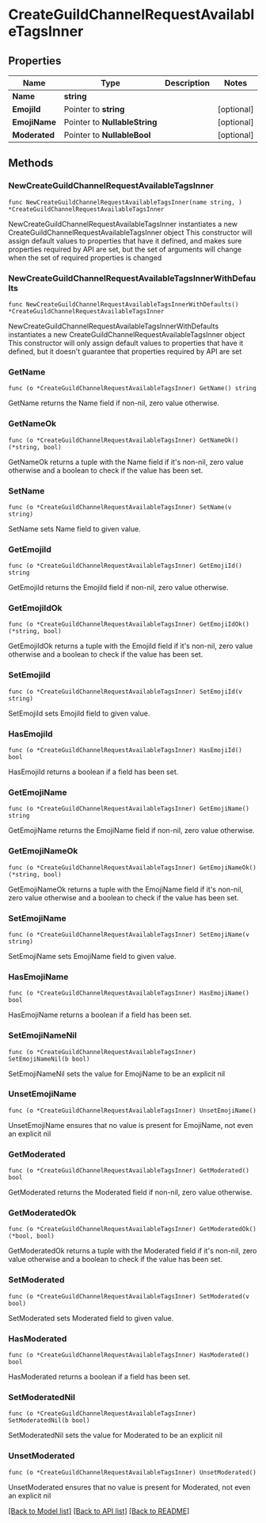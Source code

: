 # CreateGuildChannelRequestAvailableTagsInner

## Properties

Name | Type | Description | Notes
------------ | ------------- | ------------- | -------------
**Name** | **string** |  | 
**EmojiId** | Pointer to **string** |  | [optional] 
**EmojiName** | Pointer to **NullableString** |  | [optional] 
**Moderated** | Pointer to **NullableBool** |  | [optional] 

## Methods

### NewCreateGuildChannelRequestAvailableTagsInner

`func NewCreateGuildChannelRequestAvailableTagsInner(name string, ) *CreateGuildChannelRequestAvailableTagsInner`

NewCreateGuildChannelRequestAvailableTagsInner instantiates a new CreateGuildChannelRequestAvailableTagsInner object
This constructor will assign default values to properties that have it defined,
and makes sure properties required by API are set, but the set of arguments
will change when the set of required properties is changed

### NewCreateGuildChannelRequestAvailableTagsInnerWithDefaults

`func NewCreateGuildChannelRequestAvailableTagsInnerWithDefaults() *CreateGuildChannelRequestAvailableTagsInner`

NewCreateGuildChannelRequestAvailableTagsInnerWithDefaults instantiates a new CreateGuildChannelRequestAvailableTagsInner object
This constructor will only assign default values to properties that have it defined,
but it doesn't guarantee that properties required by API are set

### GetName

`func (o *CreateGuildChannelRequestAvailableTagsInner) GetName() string`

GetName returns the Name field if non-nil, zero value otherwise.

### GetNameOk

`func (o *CreateGuildChannelRequestAvailableTagsInner) GetNameOk() (*string, bool)`

GetNameOk returns a tuple with the Name field if it's non-nil, zero value otherwise
and a boolean to check if the value has been set.

### SetName

`func (o *CreateGuildChannelRequestAvailableTagsInner) SetName(v string)`

SetName sets Name field to given value.


### GetEmojiId

`func (o *CreateGuildChannelRequestAvailableTagsInner) GetEmojiId() string`

GetEmojiId returns the EmojiId field if non-nil, zero value otherwise.

### GetEmojiIdOk

`func (o *CreateGuildChannelRequestAvailableTagsInner) GetEmojiIdOk() (*string, bool)`

GetEmojiIdOk returns a tuple with the EmojiId field if it's non-nil, zero value otherwise
and a boolean to check if the value has been set.

### SetEmojiId

`func (o *CreateGuildChannelRequestAvailableTagsInner) SetEmojiId(v string)`

SetEmojiId sets EmojiId field to given value.

### HasEmojiId

`func (o *CreateGuildChannelRequestAvailableTagsInner) HasEmojiId() bool`

HasEmojiId returns a boolean if a field has been set.

### GetEmojiName

`func (o *CreateGuildChannelRequestAvailableTagsInner) GetEmojiName() string`

GetEmojiName returns the EmojiName field if non-nil, zero value otherwise.

### GetEmojiNameOk

`func (o *CreateGuildChannelRequestAvailableTagsInner) GetEmojiNameOk() (*string, bool)`

GetEmojiNameOk returns a tuple with the EmojiName field if it's non-nil, zero value otherwise
and a boolean to check if the value has been set.

### SetEmojiName

`func (o *CreateGuildChannelRequestAvailableTagsInner) SetEmojiName(v string)`

SetEmojiName sets EmojiName field to given value.

### HasEmojiName

`func (o *CreateGuildChannelRequestAvailableTagsInner) HasEmojiName() bool`

HasEmojiName returns a boolean if a field has been set.

### SetEmojiNameNil

`func (o *CreateGuildChannelRequestAvailableTagsInner) SetEmojiNameNil(b bool)`

 SetEmojiNameNil sets the value for EmojiName to be an explicit nil

### UnsetEmojiName
`func (o *CreateGuildChannelRequestAvailableTagsInner) UnsetEmojiName()`

UnsetEmojiName ensures that no value is present for EmojiName, not even an explicit nil
### GetModerated

`func (o *CreateGuildChannelRequestAvailableTagsInner) GetModerated() bool`

GetModerated returns the Moderated field if non-nil, zero value otherwise.

### GetModeratedOk

`func (o *CreateGuildChannelRequestAvailableTagsInner) GetModeratedOk() (*bool, bool)`

GetModeratedOk returns a tuple with the Moderated field if it's non-nil, zero value otherwise
and a boolean to check if the value has been set.

### SetModerated

`func (o *CreateGuildChannelRequestAvailableTagsInner) SetModerated(v bool)`

SetModerated sets Moderated field to given value.

### HasModerated

`func (o *CreateGuildChannelRequestAvailableTagsInner) HasModerated() bool`

HasModerated returns a boolean if a field has been set.

### SetModeratedNil

`func (o *CreateGuildChannelRequestAvailableTagsInner) SetModeratedNil(b bool)`

 SetModeratedNil sets the value for Moderated to be an explicit nil

### UnsetModerated
`func (o *CreateGuildChannelRequestAvailableTagsInner) UnsetModerated()`

UnsetModerated ensures that no value is present for Moderated, not even an explicit nil

[[Back to Model list]](../README.md#documentation-for-models) [[Back to API list]](../README.md#documentation-for-api-endpoints) [[Back to README]](../README.md)


